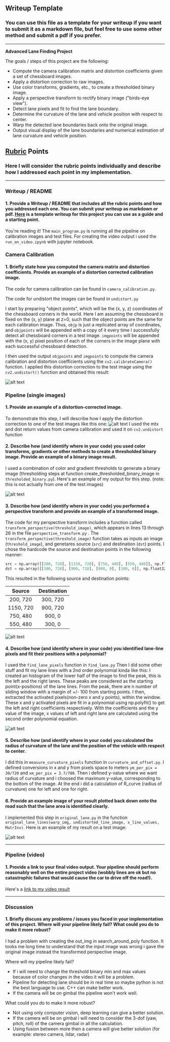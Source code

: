 ## Writeup Template

### You can use this file as a template for your writeup if you want to submit it as a markdown file, but feel free to use some other method and submit a pdf if you prefer.

---

**Advanced Lane Finding Project**

The goals / steps of this project are the following:

* Compute the camera calibration matrix and distortion coefficients given a set of chessboard images.
* Apply a distortion correction to raw images.
* Use color transforms, gradients, etc., to create a thresholded binary image.
* Apply a perspective transform to rectify binary image ("birds-eye view").
* Detect lane pixels and fit to find the lane boundary.
* Determine the curvature of the lane and vehicle position with respect to center.
* Warp the detected lane boundaries back onto the original image.
* Output visual display of the lane boundaries and numerical estimation of lane curvature and vehicle position.

[//]: # (Image References)

[image1]: ./output_images/distortion_corrected_calibration_image.png "Undistorted"
[image2]: ./output_images/undistorted_on_test_image.png "Road Transformed"
[image3]: ./output_images/binary_images.png "Binary Example"
[image4]: ./output_images/lane_line.png "Fit Visual"
[image5]: ./output_images/final_result.png "Output"
[image6]: ./output_images/bird_eye_view.png "Bird Eye View"
[video1]: ./project_video_output.mp4 "Video"

## [Rubric](https://review.udacity.com/#!/rubrics/571/view) Points

### Here I will consider the rubric points individually and describe how I addressed each point in my implementation.  

---

### Writeup / README

#### 1. Provide a Writeup / README that includes all the rubric points and how you addressed each one.  You can submit your writeup as markdown or pdf.  [Here](https://github.com/udacity/CarND-Advanced-Lane-Lines/blob/master/writeup_template.md) is a template writeup for this project you can use as a guide and a starting point.  

You're reading it!
The `main_program.py` is running all the pipeline on calibration images and test files.
For creating the video output i used the `run_on_video.ipynb` with jupyter notebook.

### Camera Calibration

#### 1. Briefly state how you computed the camera matrix and distortion coefficients. Provide an example of a distortion corrected calibration image.

The code for camera calibration can be found in `camera_calibration.py`.

The code for undistort the images can be found in `undistort.py`

I start by preparing "object points", which will be the (x, y, z) coordinates of the chessboard corners in the world. Here I am assuming the chessboard is fixed on the (x, y) plane at z=0, such that the object points are the same for each calibration image.  Thus, `objp` is just a replicated array of coordinates, and `objpoints` will be appended with a copy of it every time I successfully detect all chessboard corners in a test image.  `imgpoints` will be appended with the (x, y) pixel position of each of the corners in the image plane with each successful chessboard detection.  

I then used the output `objpoints` and `imgpoints` to compute the camera calibration and distortion coefficients using the `cv2.calibrateCamera()` function.  I applied this distortion correction to the test image using the `cv2.undistort()` function and obtained this result: 

![alt text][image1]

### Pipeline (single images)

#### 1. Provide an example of a distortion-corrected image.

To demonstrate this step, I will describe how I apply the distortion correction to one of the test images like this one:
![alt text][image2]
I used the mtx and dist return values from camera calibration and used it on `cv2.undistort` function

#### 2. Describe how (and identify where in your code) you used color transforms, gradients or other methods to create a thresholded binary image.  Provide an example of a binary image result.

I used a combination of color and gradient thresholds to generate a binary image (thresholding steps at function  create_thresholded_binary_image in `thresholded_binary.py`).  Here's an example of my output for this step.  (note: this is not actually from one of the test images)

![alt text][image3]

#### 3. Describe how (and identify where in your code) you performed a perspective transform and provide an example of a transformed image.

The code for my perspective transform includes a function called `transform_perspective(threshold_image)`, which appears in lines 13 through 26 in the file `perspective_transform.py` .  The `transform_perspective(threshold_image)` function takes as inputs an image (`threshold_image`), and genetares source (`src`) and destination (`dst`) points.  I chose the hardcode the source and destination points in the following manner:

```python
src = np.array([[200, 720], [1150, 720], [750, 480], [550, 480]], np.float32)
dst = np.array([[300, 720], [900, 720], [900, 0], [300, 0]], np.float32)
```

This resulted in the following source and destination points:

| Source        | Destination   | 
|:-------------:|:-------------:| 
| 200, 720      | 300, 720      | 
| 1150, 720     | 900, 720      |
| 750, 480      | 900, 0        |
| 550, 480      | 300, 0        |

![alt text][image6]

#### 4. Describe how (and identify where in your code) you identified lane-line pixels and fit their positions with a polynomial?

I used the `find_lane_pixels` function in `find_lane.py`
Then I did some other stuff and fit my lane lines with a 2nd order polynomial kinda like this: I created an histogram of the lower half of the image to find the peak, this is the left and the right lanes. These peaks are considered as the starting point(x-positions) of the lane lines. From the peak, there are n number of sliding window with a margin of +/- 100 from starting points. I then, extracted the activated pixels(non-zero x and y points), within the window. These x and y activated pixels are fit in a polynomial using np.polyfit() to get the left and right coefficients respectively. With the coefficients and the y value of the image, x values of left and right lane are calculated using the second order polynomial equation.

![alt text][image4]

#### 5. Describe how (and identify where in your code) you calculated the radius of curvature of the lane and the position of the vehicle with respect to center.

I did this in `measure_curvature_pixels` function in `curvature_and_offset.py`.
I defined conversions in x and y from pixels space to meters `ym_per_pix = 30/720` and `xm_per_pix = 3.7/700`.
Then i defined y-value where we want radius of curvature and i choosed the maximum y-value, corresponding to the bottom of the image.
At the end i did a calculation of R_curve (radius of curvature) one for left and one for right.


#### 6. Provide an example image of your result plotted back down onto the road such that the lane area is identified clearly.

I implemented this step in `original_lane.py` in the function `original_lane_lines(warp_img, undistorted_line_image, x_line_values, MatrInv)`.  Here is an example of my result on a test image:

![alt text][image5]

---

### Pipeline (video)

#### 1. Provide a link to your final video output.  Your pipeline should perform reasonably well on the entire project video (wobbly lines are ok but no catastrophic failures that would cause the car to drive off the road!).

Here's a [link to my video result](./project_video_output.mp4)

---

### Discussion

#### 1. Briefly discuss any problems / issues you faced in your implementation of this project.  Where will your pipeline likely fail?  What could you do to make it more robust?

I had a problem with creating the out_img in search_around_poly function. It tooks me long time to understand that the input image was wrong i gave the original image instead the transformed perspective image.

Where will my pipeline likely fail?
* If i will need to change the threshold binary min and max values because of color changes in the video it will be a problem.
* Pipeline for detecting lane should be in real time so maybe python is not the best language to use. C++ can make better work.
* If the camera will be on gimbal the pipeline won't work well. 

What could you do to make it more robust? 
* Not using only computer vision, deep learning can give a better solution.
* If the camera will be on gimbal i will need to consider the 3-dof (yaw, pitch, roll) of the camera gimbal in all the calculation.
* Using fusion between more then a camera will give better solution (for example: stereo camera, lidar, radar)
 

